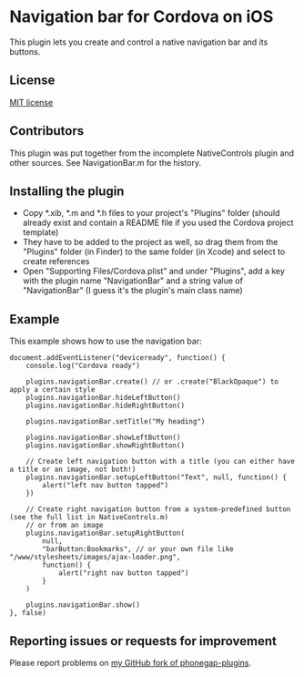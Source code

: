 Navigation bar for Cordova on iOS
=================================

This plugin lets you create and control a native navigation bar and its buttons.

License
-------

[MIT license](http://www.opensource.org/licenses/mit-license.html)

Contributors
------------

This plugin was put together from the incomplete NativeControls plugin and other sources. See NavigationBar.m for the history.

Installing the plugin
---------------------

- Copy *.xib, *.m and *.h files to your project's "Plugins" folder (should already exist and contain a README file if you used the Cordova project template)
- They have to be added to the project as well, so drag them from the "Plugins" folder (in Finder) to the same folder (in Xcode) and select to create references
- Open "Supporting Files/Cordova.plist" and under "Plugins", add a key with the plugin name "NavigationBar" and a string value of "NavigationBar" (I guess it's the plugin's main class name)

Example
-------

This example shows how to use the navigation bar:

    document.addEventListener("deviceready", function() {
        console.log("Cordova ready")

        plugins.navigationBar.create() // or .create("BlackOpaque") to apply a certain style
        plugins.navigationBar.hideLeftButton()
        plugins.navigationBar.hideRightButton()

        plugins.navigationBar.setTitle("My heading")

        plugins.navigationBar.showLeftButton()
        plugins.navigationBar.showRightButton()

        // Create left navigation button with a title (you can either have a title or an image, not both!)
        plugins.navigationBar.setupLeftButton("Text", null, function() {
            alert("left nav button tapped")
        })

        // Create right navigation button from a system-predefined button (see the full list in NativeControls.m)
        // or from an image
        plugins.navigationBar.setupRightButton(
            null,
            "barButton:Bookmarks", // or your own file like "/www/stylesheets/images/ajax-loader.png",
            function() {
                alert("right nav button tapped")
            }
        )

        plugins.navigationBar.show()
    }, false)

Reporting issues or requests for improvement
--------------------------------------------

Please report problems on [my GitHub fork of phonegap-plugins](https://github.com/AndiDog/phonegap-plugins).